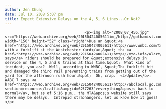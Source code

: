 ```yaml
---
author: Jen Chung
date: Jul 10, 2008 5:07 pm
title: Expect Extensive Delays on the 4, 5, 6 Lines...Or Not?
---
```


	
										<p><img alt="2008_07_456.jpg" src="https://web.archive.org/web/20150424005611im_/http://gothamist.com/attachments/jen/2008_07_456.jpg" width="150" height="52" class="right">Due an &quot;<a href="https://web.archive.org/web/20150424005611/http://www.wnbc.com/traffic/16846330/detail.html">incident with a forklift at the Westchester Yard</a>,&quot; the <a href="https://web.archive.org/web/20150424005611/http://mta.info/alert/alertnyct.htm">MTA says</a> riders should be prepared for &quot;extensive delays in service on the 4, 5 and 6 trains at this time.&quot;  What kind of incident, you ask?  Well, according to WNBC, &quot;The forklift hit and damaged the third rail preventing trains from getting out of the yard for the afternoon rush hour.&quot;  Oh, crap.  <b>Update</b>: WABC 7 says <a href="https://web.archive.org/web/20150424005611/http://abclocal.go.com/wabc/story?section=resources/traffic&amp;id=6257263">everything&apos;s back to normal</a>, but as of 5:16 p.m., the MTA&apos;s website still says there may be delays.  Intrepid straphangers, let us know how it goes!  </p>					
										
									
				